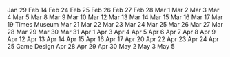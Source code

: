 Jan 29
Feb 14
Feb 24
Feb 25
Feb 26
Feb 27
Feb 28
Mar 1
Mar 2
Mar 3
Mar 4
Mar 5
Mar 8
Mar 9
Mar 10
Mar 12
Mar 13
Mar 14
Mar 15
Mar 16
Mar 17
Mar 19
Times Museum
Mar 21
Mar 22
Mar 23
Mar 24
Mar 25
Mar 26
Mar 27
Mar 28
Mar 29
Mar 30
Mar 31
Apr 1
Apr 3
Apr 4
Apr 5
Apr 6
Apr 7
Apr 8
Apr 9
Apr 12
Apr 13
Apr 14
Apr 15
Apr 16
Apr 17
Apr 20
Apr 22
Apr 23
Apr 24
Apr 25
Game Design
Apr 28
Apr 29
Apr 30
May 2
May 3
May 5
